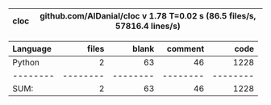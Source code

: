 cloc|github.com/AlDanial/cloc v 1.78  T=0.02 s (86.5 files/s, 57816.4 lines/s)
--- | ---

Language|files|blank|comment|code
:-------|-------:|-------:|-------:|-------:
Python|2|63|46|1228
--------|--------|--------|--------|--------
SUM:|2|63|46|1228
